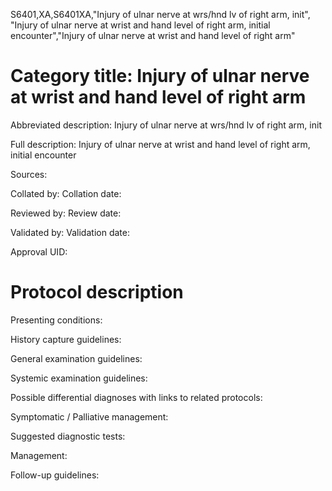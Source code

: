 S6401,XA,S6401XA,"Injury of ulnar nerve at wrs/hnd lv of right arm, init", "Injury of ulnar nerve at wrist and hand level of right arm, initial encounter","Injury of ulnar nerve at wrist and hand level of right arm"
# Category title: Injury of ulnar nerve at wrist and hand level of right arm

Abbreviated description: Injury of ulnar nerve at wrs/hnd lv of right arm, init

Full description: Injury of ulnar nerve at wrist and hand level of right arm, initial encounter

Sources:

Collated by:
Collation date:

Reviewed by:
Review date:

Validated by:
Validation date:

Approval UID:

# Protocol description

Presenting conditions:

History capture guidelines:

General examination guidelines:

Systemic examination guidelines:

Possible differential diagnoses with links to related protocols:

Symptomatic / Palliative management:

Suggested diagnostic tests:

Management:

Follow-up guidelines:
